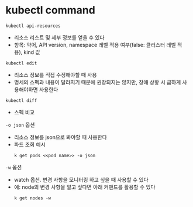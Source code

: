 # kubectl command
`kubectl api-resources`
- 리소스 리스트 및 세부 정보를 얻을 수 있다
- 항목: 약어, API version, namespace 레벨 적용 여부(false: 클러스터 레벨 적용), kind 값

`kubectl edit`
- 리소스 정보를 직접 수정해야할 때 사용
- 명세의 스펙과 내용이 달라지기 때문에 권장되지는 않지만, 장애 상황 시 급하게 사용해야하면 사용한다

`kubectl diff`
- 스펙 비교

`-o json` 옵션
- 리소스 정보를 json으로 봐야할 때 사용한다
- 파드 조회 예시
   ```
   k get pods <<pod name>> -o json
   ```

`-w` 옵션
- watch 옵션. 변경 사항을 모니터링 하고 싶을 때 사용할 수 있다
- 예: node의 변경 사항을 알고 싶다면 아래 커맨드를 활용할 수 있다
   ```
   k get nodes -w
   ```